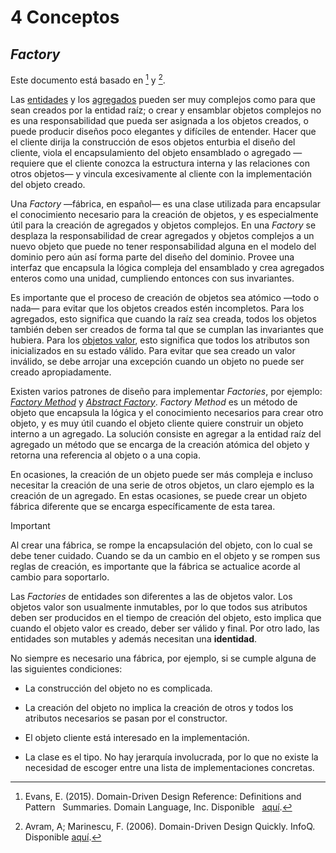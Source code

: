 # 4 Conceptos

## *Factory*

Este documento está basado en [^2] y [^1].

[^2]: Evans, E. (2015). Domain-Driven Design Reference: Definitions and Pattern
    Summaries. Domain Language, Inc. Disponible
    [aquí](https://www.domainlanguage.com/wp-content/uploads/2016/05/DDD_Reference_2015-03.pdf).

[^1]: Avram, A; Marinescu, F. (2006). Domain-Driven Design Quickly. InfoQ.
    Disponible
    [aquí](https://www.infoq.com/minibooks/domain-driven-design-quickly/).

Las [entidades](./4_Entidad.md) y los [agregados](./4_Agregado.md) pueden ser
muy complejos como para que sean creados por la entidad raíz; o crear y
ensamblar objetos complejos no es una responsabilidad que pueda ser asignada a
los objetos creados, o puede producir diseños poco elegantes y difíciles de
entender. Hacer que el cliente dirija la construcción de esos objetos enturbia
el diseño del cliente, viola el encapsulamiento del objeto ensamblado o agregado
—requiere que el cliente conozca la estructura interna y las relaciones con
otros objetos— y vincula excesivamente al cliente con la implementación del
objeto creado.

Una *Factory* —fábrica, en español— es una clase utilizada para encapsular el
conocimiento necesario para la creación de objetos, y es especialmente útil para
la creación de agregados y objetos complejos. En una *Factory* se desplaza la
responsabilidad de crear agregados y objetos complejos a un nuevo objeto que
puede no tener responsabilidad alguna en el modelo del dominio pero aún así
forma parte del diseño del dominio. Provee una interfaz que encapsula la lógica
compleja del ensamblado y crea agregados enteros como una unidad, cumpliendo
entonces con sus invariantes.

Es importante que el proceso de creación de objetos sea atómico —todo o nada—
para evitar que los objetos creados estén incompletos. Para los agregados, esto
significa que cuando la raíz sea creada, todos los objetos también deben ser
creados de forma tal que se cumplan las invariantes que hubiera. Para los
[objetos valor](./4_Objeto_Valor.md), esto significa que todos los atributos son
inicializados en su estado válido. Para evitar que sea creado un valor inválido,
se debe arrojar una excepción cuando un objeto no puede ser creado
apropiadamente.

Existen varios patrones de diseño para implementar *Factories*, por ejemplo:
[*Factory Method*](https://refactoring.guru/design-patterns/factory-method) y
[*Abstract Factory*](https://refactoring.guru/design-patterns/abstract-factory).
*Factory Method* es un método de objeto que encapsula la lógica y el
conocimiento necesarios para crear otro objeto, y es muy útil cuando el objeto
cliente quiere construir un objeto interno a un agregado. La solución consiste
en agregar a la entidad raíz del agregado un método que se encarga de la
creación atómica del objeto y retorna una referencia al objeto o a una copia.

En ocasiones, la creación de un objeto puede ser más compleja e incluso
necesitar la creación de una serie de otros objetos, un claro ejemplo es la
creación de un agregado. En estas ocasiones, se puede crear un objeto fábrica
diferente que se encarga específicamente de esta tarea.

> [!IMPORTANT]
> Al crear una fábrica, se rompe la encapsulación del objeto, con lo cual se
> debe tener cuidado. Cuando se da un cambio en el objeto y se rompen sus reglas
> de creación, es importante que la fábrica se actualice acorde al cambio para
> soportarlo.

Las *Factories* de entidades son diferentes a las de objetos valor. Los objetos
valor son usualmente inmutables, por lo que todos sus atributos deben ser
producidos en el tiempo de creación del objeto, esto implica que cuando el
objeto valor es creado, deber ser válido y final. Por otro lado, las entidades
son mutables y además necesitan una **identidad**.

No siempre es necesario una fábrica, por ejemplo, si se cumple alguna de las
siguientes condiciones:

* La construcción del objeto no es complicada.

* La creación del objeto no implica la creación de otros y todos los atributos
  necesarios se pasan por el constructor.

* El objeto cliente está interesado en la implementación.

* La clase es el tipo. No hay jerarquía involucrada, por lo que no existe la
  necesidad de escoger entre una lista de implementaciones concretas.
